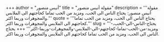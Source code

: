 +++
author = "أنيس منصور"
title = "مقولة أنيس منصور"
description = '''مقولة أنيس منصور: يحتاج الناس الى الحب، ومزيد من الحب تماما كحاجتهم الى الملابس والمجوهرات وربما اكثر.'''
quote = '''يحتاج الناس الى الحب، ومزيد من الحب تماما كحاجتهم الى الملابس والمجوهرات وربما اكثر.'''
slug = '''يحتاج-الناس-الى-الحب،-ومزيد-من-الحب-تماما-كحاجتهم-الى-الملابس-والمجوهرات-وربما-اكثر'''
+++
يحتاج الناس الى الحب، ومزيد من الحب تماما كحاجتهم الى الملابس والمجوهرات وربما اكثر.
